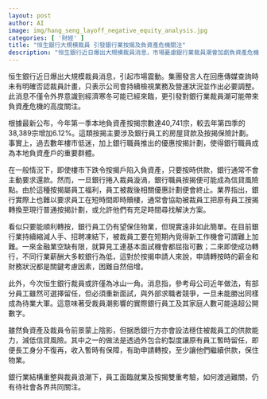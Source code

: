 ```yaml
---
layout: post
author: AI
image: img/hang_seng_layoff_negative_equity_analysis.jpg
categories: [ '財經' ]
title: "恒生銀行大規模裁員 引發銀行業按揭及負資產危機關注"
description: "恒生銀行近日爆出大規模裁員消息，市場憂慮銀行業裁員潮會加劇負資產危機。銀行員工因被裁或須失去員工按揭優惠，面臨轉按困難，部分更難以維持供款或保住物業。按揭負資產宗數持續上升，銀行業職員成為高風險群，現實情況遠比表面複雜。銀行嘗試透過外包保留裁員員工經濟能力，惟金融業結構重整，員工就業及房貸雙重壓力仍然沉重。"
---
```

恒生銀行近日爆出大規模裁員消息，引起市場震動。集團發言人在回應傳媒查詢時未有明確否認裁員計畫，只表示公司會持續檢視業務及營運狀況並作出必要調整。此消息不僅令外界意識到經濟寒冬可能已經來臨，更引發對銀行業裁員潮可能帶來負資產危機的高度關注。

根據最新公布，今年第一季本地負資產按揭宗數達40,741宗，較去年第四季的38,389宗增加6.12%。這類按揭主要涉及銀行員工的房屋貸款及按揭保險計劃。事實上，過去數年樓市低迷，加上銀行職員推出的優惠按揭計劃，使得銀行職員成為本地負資產戶的重要群體。

在一般情況下，即使樓市下跌令按揭戶陷入負資產，只要按時供款，銀行通常不會主動要求還款。然而，一旦銀行捲入裁員漩渦，銀行職員按揭便可能成為信貸風險點。由於這種按揭屬員工福利，員工被裁後相關優惠計劃便會終止。業界指出，銀行實際上也難以要求員工在短時間即時贖樓，通常會協助被裁員工把原有員工按揭轉換至現行普通按揭計劃，或允許他們有充足時間尋找解決方案。

看似只要能順利轉按，銀行員工仍有望保住物業，但現實遠非如此簡單。在目前銀行業持續縮減人手、招聘凍結下，被裁員工要在短期內覓得新工作機會可謂難上加難。一來金融業空缺有限，就算見工連基本面試機會都屈指可數；二來即使成功轉行，不同行業薪酬大多較銀行為低，這對於按揭申請人來說，申請轉按時的薪金和財務狀況都是關鍵考慮因素，困難自然倍增。

此外，今次恒生銀行裁員或許僅為冰山一角。消息指，參考母公司近年做法，有部分員工雖然可選擇留任，但必須重新面試，與外部求職者競爭，一旦未能勝出同樣成為待業大軍。這意味著受裁員潮影響的實際銀行員工及其家庭人數可能遠超公開數字。

雖然負資產及裁員令前景蒙上陰影，但据悉銀行方亦會設法穩住被裁員工的供款能力，減低信貸風險。其中之一的做法是透過外包合約製度讓原有員工暫時留任，即便長工身分不復再，收入暫時有保障，有助申請轉按，至少讓他們繼續供款，保住物業。

銀行業結構重整與裁員浪潮下，員工面臨就業及按揭雙重考驗，如何渡過難關，仍有待社會各界共同關注。